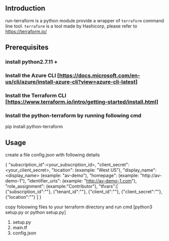 ## Introduction

run-terraform is a python module provide a wrapper of `terraform` command line tool.
`terraform` is a tool made by Hashicorp, please refer to https://terraform.io/

## Prerequisites
### install python2.7.11 +
### Install the Azure CLI [https://docs.microsoft.com/en-us/cli/azure/install-azure-cli?view=azure-cli-latest]
### Install the Terraform CLI [https://www.terraform.io/intro/getting-started/install.html]
### Install the python-terraform by running following cmd
  pip install python-terraform

## Usage
create a file config.json with following details

{
"subscription_id":<your_subscription_id>,
"client_secret":<your_client_secret>,
"location":<location> (example: "West US"),
"display_name":<display_name> (example: "av-demo"),
"homepage":<your homepage> (example: "http://av-demo-1"),
"identifier_uris":<your identifier_uris> (example: "http://av-demo-1.com"),
"role_assignment":<Role> (example:"Contributor"),
"tfvars":[
          {"subscription_id":""},
          {"tenant_id":""},
          {"client_id":""},
          {"client_secret":""},
          {"location":""}
        ]
}

copy foloowing files to your terraform directory and run cmd [python3 setup.py or python setup.py]
1) setup.py
2) main.tf
3) config.json
